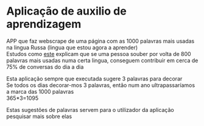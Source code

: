 # Aplicação de auxilio de aprendizagem

APP que faz webscrape de uma página com as 1000 palavras mais usadas na lingua Russa (lingua que estou agora a aprender)  
Estudos como <a href="https://www.bbc.com/news/world-44569277">este</a> explicam que se uma pessoa souber por volta de 800 palavras mais usadas numa certa lingua,
conseguem contribuir em cerca de 75% de conversas do dia a dia

Esta aplicação sempre que executada sugere 3 palavras para decorar  
Se todos os dias decorar-mos 3 palavras, então num ano ultrapassaríamos a marca das 1000 palavras  
365\*3=1095

Estas sugestões de palavras servem para o utilizador da aplicação pesquisar mais sobre elas
